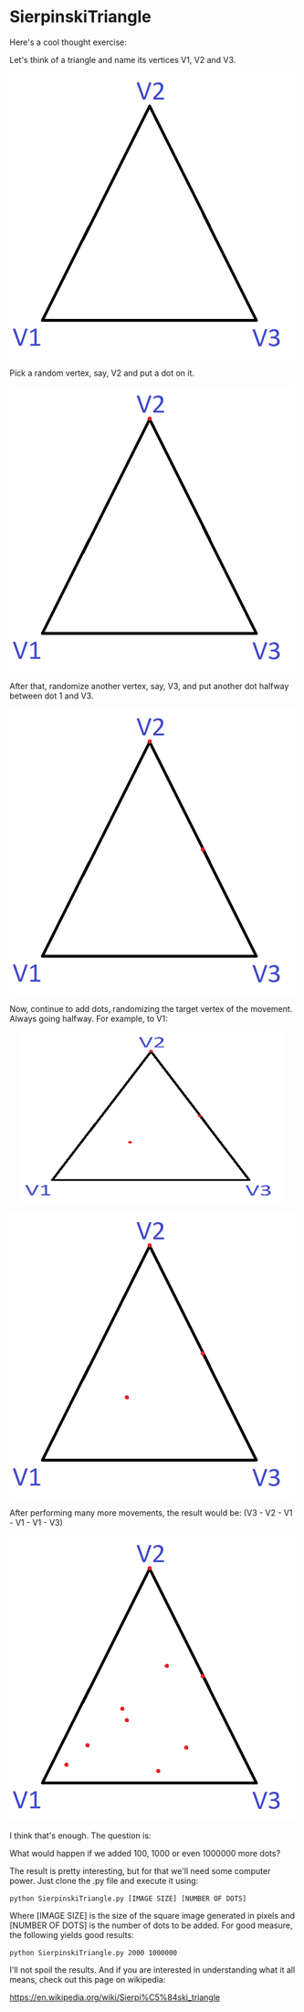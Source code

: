 # SierpinskiTriangle
Here's a cool thought exercise:

Let's think of a triangle and name its vertices V1, V2 and V3.

![Sierpinski](/resources/Triangle1.bmp)

Pick a random vertex, say, V2 and put a dot on it.

![Sierpinski](/resources/Triangle2.bmp)

After that, randomize another vertex, say, V3, and put another dot halfway between dot 1 and V3.

![Sierpinski](/resources/Triangle3.bmp)

Now, continue to add dots, randomizing the target vertex of the movement. Always going halfway.
For example, to V1:

<p align="center">
  <img width="460" height="300" src="/resources/Triangle4.bmp">
</p>

![Sierpinski](/resources/Triangle4.bmp)

After performing many more movements, the result would be:
(V3 - V2 - V1 - V1 - V1 - V3)

![Sierpinski](/resources/Triangle5.bmp)

I think that's enough. The question is:

What would happen if we added 100, 1000 or even 1000000 more dots?

The result is pretty interesting, but for that we'll need some computer power. Just clone the .py file and execute it using:

```
python SierpinskiTriangle.py [IMAGE SIZE] [NUMBER OF DOTS]
```

Where [IMAGE SIZE] is the size of the square image generated in pixels and [NUMBER OF DOTS] is the number of dots to be added. For good measure, the following yields good results:

```
python SierpinskiTriangle.py 2000 1000000
```

I'll not spoil the results. And if you are interested in understanding what it all means, check out this page on wikipedia:

https://en.wikipedia.org/wiki/Sierpi%C5%84ski_triangle
